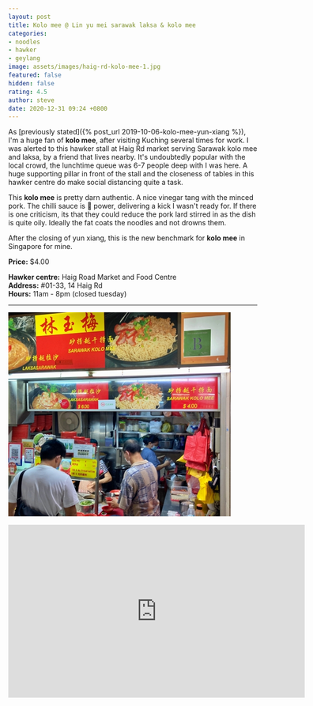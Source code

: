 ```yaml
---
layout: post
title: Kolo mee @ Lin yu mei sarawak laksa & kolo mee
categories:
- noodles
- hawker
- geylang
image: assets/images/haig-rd-kolo-mee-1.jpg
featured: false
hidden: false
rating: 4.5
author: steve
date: 2020-12-31 09:24 +0800
---
```

As [previously stated]({% post_url 2019-10-06-kolo-mee-yun-xiang %}), I'm a huge fan of **kolo mee**, after visiting Kuching several times for work. I was alerted to this hawker stall at Haig Rd market serving Sarawak kolo mee and laksa, by a friend that lives nearby. It's undoubtedly popular with the local crowd, the lunchtime queue was 6-7 people deep with I was here. A huge supporting pillar in front of the stall and the closeness of tables in this hawker centre do make social distancing quite a task.

This **kolo mee** is pretty darn authentic. A nice vinegar tang with the minced pork. The chilli sauce is &#x1F4AF; power, delivering a kick I wasn't ready for. If there is one criticism, its that they could reduce the pork lard stirred in as the dish is quite oily. Ideally the fat coats the noodles and not drowns them.  

After the closing of yun xiang, this is the new benchmark for **kolo mee** in Singapore for mine.  

**Price:** $4.00  

**Hawker centre:** Haig Road Market and Food Centre  
**Address:** #01-33, 14 Haig Rd  
**Hours:** 11am - 8pm (closed tuesday)  

***  

![Lin yu mei sarawak laksa & kolo mee](/assets/images/haig-rd-kolo-mee-2.jpg "Lin yu mei sarawak laksa & kolo mee")  

<iframe src="https://www.google.com/maps/embed?pb=!1m14!1m8!1m3!1d15955.06924061468!2d103.8954366!3d1.3151463!3m2!1i1024!2i768!4f13.1!3m3!1m2!1s0x0%3A0x12f976f927dc4370!2sHaig%20Road%20Market%20%26%20Food%20Centre!5e0!3m2!1sen!2ssg!4v1609299423485!5m2!1sen!2ssg" width="600" height="350" frameborder="0" style="border:0;" allowfullscreen="" aria-hidden="false" tabindex="0"></iframe>  